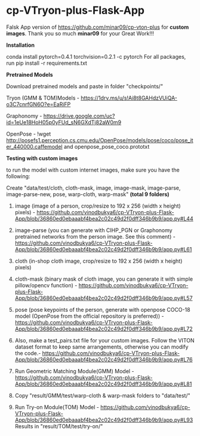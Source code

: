 # cp-VTryon-plus-Flask-App

Falsk App version of https://github.com/minar09/cp-vton-plus for **custom images**. Thank you so much **minar09** for your Great Work!!!

**Installation**

conda install pytorch=0.4.1 torchvision=0.2.1 -c pytorch
For all packages, run pip install -r requirements.txt

**Pretrained Models**

Download pretrained models and paste in folder "checkpoints/"

Tryon (GMM & TOM)Models - https://1drv.ms/u/s!Ai8t8GAHdzVUiQA-o3C7cnrfGN6O?e=EaRiFP

Graphonomy - https://drive.google.com/uc?id=1eUe18HoH05p0yFUd_sN6GXdTj82aW0m9

OpenPose - !wget http://posefs1.perception.cs.cmu.edu/OpenPose/models/pose/coco/pose_iter_440000.caffemodel and openpose_pose_coco.prototxt

**Testing with custom images**

to run the model with custom internet images, make sure you have the following:

Create "data/test/cloth, cloth-mask, image, image-mask, image-parse, image-parse-new, pose, warp-cloth, warp-mask" **(total 9 folders)**

1. image (image of a person, crop/resize to 192 x 256 (width x height) pixels) - https://github.com/vinodbukya6/cp-VTryon-plus-Flask-App/blob/36860ed0ebaaabf4bea2c02c49d2f0dff346b9b9/app.py#L44
        
2. image-parse (you can generate with CIHP_PGN or Graphonomy pretrained networks from the person image. See this comment) - https://github.com/vinodbukya6/cp-VTryon-plus-Flask-App/blob/36860ed0ebaaabf4bea2c02c49d2f0dff346b9b9/app.py#L61

3. cloth (in-shop cloth image, crop/resize to 192 x 256 (width x height) pixels)
4. cloth-mask (binary mask of cloth image, you can generate it with simple pillow/opencv function) - https://github.com/vinodbukya6/cp-VTryon-plus-Flask-App/blob/36860ed0ebaaabf4bea2c02c49d2f0dff346b9b9/app.py#L57

5. pose (pose keypoints of the person, generate with openpose COCO-18 model (OpenPose from the official repository is preferred)) - https://github.com/vinodbukya6/cp-VTryon-plus-Flask-App/blob/36860ed0ebaaabf4bea2c02c49d2f0dff346b9b9/app.py#L72

6. Also, make a test_pairs.txt file for your custom images. Follow the VITON dataset format to keep same arrangements, otherwise you can modify the code.- 
https://github.com/vinodbukya6/cp-VTryon-plus-Flask-App/blob/36860ed0ebaaabf4bea2c02c49d2f0dff346b9b9/app.py#L76

7. Run Geometric Matching Module(GMM) Model - https://github.com/vinodbukya6/cp-VTryon-plus-Flask-App/blob/36860ed0ebaaabf4bea2c02c49d2f0dff346b9b9/app.py#L81
8. Copy "result/GMM/test/warp-cloth & warp-mask folders to "data/test/" 

10. Run Try-on Module(TOM) Model - https://github.com/vinodbukya6/cp-VTryon-plus-Flask-App/blob/36860ed0ebaaabf4bea2c02c49d2f0dff346b9b9/app.py#L93
Results in "result/TOM/test/try-on/"
